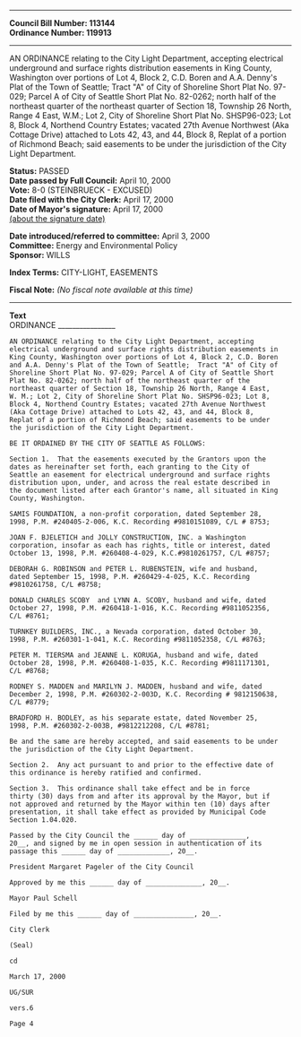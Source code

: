 * * * * *  
  
**Council Bill Number: [](#h0)[](#h2)113144**   
**Ordinance Number: 119913**  
  
* * * * *  
  
AN ORDINANCE relating to the City Light Department, accepting electrical underground and surface rights distribution easements in King County, Washington over portions of Lot 4, Block 2, C.D. Boren and A.A. Denny's Plat of the Town of Seattle; Tract "A" of City of Shoreline Short Plat No. 97-029; Parcel A of City of Seattle Short Plat No. 82-0262; north half of the northeast quarter of the northeast quarter of Section 18, Township 26 North, Range 4 East, W.M.; Lot 2, City of Shoreline Short Plat No. SHSP96-023; Lot 8, Block 4, Northend Country Estates; vacated 27th Avenue Northwest (Aka Cottage Drive) attached to Lots 42, 43, and 44, Block 8, Replat of a portion of Richmond Beach; said easements to be under the jurisdiction of the City Light Department.  
  
**Status:** PASSED   
**Date passed by Full Council:** April 10, 2000   
**Vote:** 8-0 (STEINBRUECK - EXCUSED)   
**Date filed with the City Clerk:** April 17, 2000   
**Date of Mayor's signature:** April 17, 2000   
[(about the signature date)](/~public/approvaldate.htm)   
  
  
**Date introduced/referred to committee:** April 3, 2000   
**Committee:** Energy and Environmental Policy   
**Sponsor:** WILLS   
  
**Index Terms:** CITY-LIGHT, EASEMENTS  
  
**Fiscal Note:** *(No fiscal note available at this time)*  
  
* * * * *  
  
**Text**  
    ORDINANCE ________________  
  
    AN ORDINANCE relating to the City Light Department, accepting  
    electrical underground and surface rights distribution easements in  
    King County, Washington over portions of Lot 4, Block 2, C.D. Boren  
    and A.A. Denny's Plat of the Town of Seattle;  Tract "A" of City of  
    Shoreline Short Plat No. 97-029; Parcel A of City of Seattle Short  
    Plat No. 82-0262; north half of the northeast quarter of the  
    northeast quarter of Section 18, Township 26 North, Range 4 East,  
    W. M.; Lot 2, City of Shoreline Short Plat No. SHSP96-023; Lot 8,  
    Block 4, Northend Country Estates; vacated 27th Avenue Northwest  
    (Aka Cottage Drive) attached to Lots 42, 43, and 44, Block 8,  
    Replat of a portion of Richmond Beach; said easements to be under  
    the jurisdiction of the City Light Department.  
  
    BE IT ORDAINED BY THE CITY OF SEATTLE AS FOLLOWS:  
  
    Section 1.  That the easements executed by the Grantors upon the  
    dates as hereinafter set forth, each granting to the City of  
    Seattle an easement for electrical underground and surface rights  
    distribution upon, under, and across the real estate described in  
    the document listed after each Grantor's name, all situated in King  
    County, Washington.  
  
    SAMIS FOUNDATION, a non-profit corporation, dated September 28,  
    1998, P.M. #240405-2-006, K.C. Recording #9810151089, C/L # 8753;  
  
    JOAN F. BJELETICH and JOLLY CONSTRUCTION, INC. a Washington  
    corporation, insofar as each has rights, title or interest, dated  
    October 13, 1998, P.M. #260408-4-029, K.C.#9810261757, C/L #8757;  
  
    DEBORAH G. ROBINSON and PETER L. RUBENSTEIN, wife and husband,  
    dated September 15, 1998, P.M. #260429-4-025, K.C. Recording  
    #9810261758, C/L #8758;  
  
    DONALD CHARLES SCOBY  and LYNN A. SCOBY, husband and wife, dated  
    October 27, 1998, P.M. #260418-1-016, K.C. Recording #9811052356,  
    C/L #8761;  
  
    TURNKEY BUILDERS, INC., a Nevada corporation, dated October 30,  
    1998, P.M. #260301-1-041, K.C. Recording #9811052358, C/L #8763;  
  
    PETER M. TIERSMA and JEANNE L. KORUGA, husband and wife, dated  
    October 28, 1998, P.M. #260408-1-035, K.C. Recording #9811171301,  
    C/L #8768;  
  
    RODNEY S. MADDEN and MARILYN J. MADDEN, husband and wife, dated  
    December 2, 1998, P.M. #260302-2-003D, K.C. Recording # 9812150638,  
    C/L #8779;  
  
    BRADFORD H. BODLEY, as his separate estate, dated November 25,  
    1998, P.M. #260302-2-003B, #9812212208, C/L #8781;  
  
    Be and the same are hereby accepted, and said easements to be under  
    the jurisdiction of the City Light Department.  
  
    Section 2.  Any act pursuant to and prior to the effective date of  
    this ordinance is hereby ratified and confirmed.  
  
    Section 3.  This ordinance shall take effect and be in force  
    thirty (30) days from and after its approval by the Mayor, but if  
    not approved and returned by the Mayor within ten (10) days after  
    presentation, it shall take effect as provided by Municipal Code  
    Section 1.04.020.  
  
    Passed by the City Council the ______ day of ______________,  
    20__, and signed by me in open session in authentication of its  
    passage this ______ day of _____________, 20__.  
  
    President Margaret Pageler of the City Council  
  
    Approved by me this ______ day of ______________, 20__.  
  
    Mayor Paul Schell  
  
    Filed by me this ______ day of _______________, 20__.  
  
    City Clerk  
  
    (Seal)  
  
    cd  
  
    March 17, 2000  
  
    UG/SUR  
  
    vers.6  
  
    Page 4  
